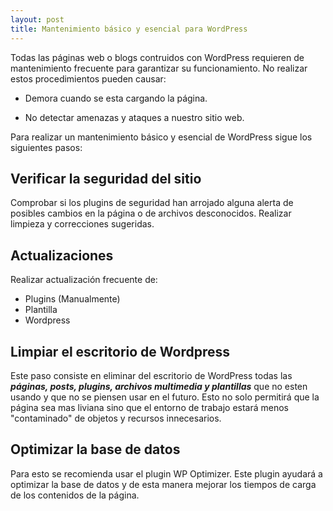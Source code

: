 ```yaml
---
layout: post
title: Mantenimiento básico y esencial para WordPress
---
```


Todas las páginas web o blogs contruidos con WordPress requieren de mantenimiento frecuente para garantizar su funcionamiento. No realizar estos procedimientos pueden causar:

- Demora cuando se esta cargando la página.

- No detectar amenazas y ataques a nuestro sitio web.

Para realizar un mantenimiento básico y esencial de WordPress sigue los siguientes pasos:

## Verificar la seguridad del sitio

Comprobar si los plugins de seguridad han arrojado alguna alerta de posibles cambios en la página o de archivos desconocidos. Realizar limpieza y correcciones sugeridas.

## Actualizaciones

Realizar actualización frecuente de:

- Plugins (Manualmente)
- Plantilla
- Wordpress

## Limpiar el escritorio de Wordpress

Este paso consiste en eliminar del escritorio de WordPress todas las ***páginas, posts, plugins, archivos multimedia y plantillas*** que no esten usando y que no se piensen usar en el futuro. Esto no solo permitirá que la página sea mas liviana sino que el entorno de trabajo estará menos "contaminado" de objetos y recursos innecesarios.

## Optimizar la base de datos

Para esto se recomienda usar el plugin WP Optimizer. Este plugin ayudará a optimizar la base de datos y de esta manera mejorar los tiempos de carga de los contenidos de la página.